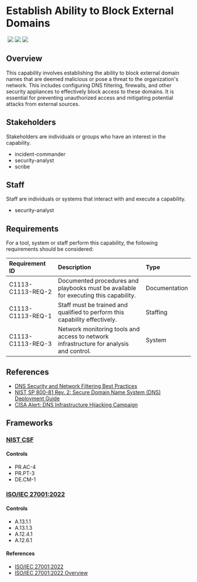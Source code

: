 # Establish Ability to Block External Domains
&nbsp;![](https://img.shields.io/badge/ID-C1113-blue)&nbsp;![](https://img.shields.io/badge/Phase-Preparation_%28P0001%29-blue)&nbsp;![](https://img.shields.io/badge/Category-Network-blue)
## Overview
This capability involves establishing the ability to block external domain names that are deemed malicious or pose a threat to the organization's network. This includes configuring DNS filtering, firewalls, and other security appliances to effectively block access to these domains. It is essential for preventing unauthorized access and mitigating potential attacks from external sources.

## Stakeholders
Stakeholders are individuals or groups who have an interest in the capability.

- incident-commander
- security-analyst
- scribe

## Staff
Staff are individuals or systems that interact with and execute a capability.

- security-analyst

## Requirements
For a tool, system or staff perform this capability, the following requirements should be considered:

| Requirement ID | Description | Type |
| :--- | :--- | :--- |
| C1113-C1113-REQ-2 | Documented procedures and playbooks must be available for executing this capability. | Documentation|
| C1113-C1113-REQ-1 | Staff must be trained and qualified to perform this capability effectively. | Staffing|
| C1113-C1113-REQ-3 | Network monitoring tools and access to network infrastructure for analysis and control. | System|

## References

- [DNS Security and Network Filtering Best Practices](https://www.sans.org/white-papers/34152/)
- [NIST SP 800-81 Rev. 2: Secure Domain Name System (DNS) Deployment Guide](https://csrc.nist.gov/publications/detail/sp/800-81/2/final)
- [CISA Alert: DNS Infrastructure Hijacking Campaign](https://www.cisa.gov/news-events/alerts/2019/01/16/dns-infrastructure-hijacking-campaign)
## Frameworks
### [NIST CSF](../frameworks/F0003.md)

#### Controls

- PR.AC-4 
- PR.PT-3 
- DE.CM-1 

### [ISO/IEC 27001:2022](../frameworks/F0002.md)

#### Controls

- A.13.1.1 
- A.13.1.3 
- A.12.4.1 
- A.12.6.1 

#### References

- [ISO/IEC 27001:2022](https://www.iso.org/standard/82875.html)
- [ISO/IEC 27001:2022 Overview](https://www.iso.org/isoiec-27001-information-security.html)